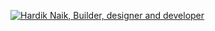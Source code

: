 [![Hardik Naik, Builder, designer and developer](https://pimp-my-readme.webapp.io/pimp-my-readme/wavy-banner?subtitle=Builder%2C%20designer%20and%20developer&title=Smakosh)](https://smakosh.com)